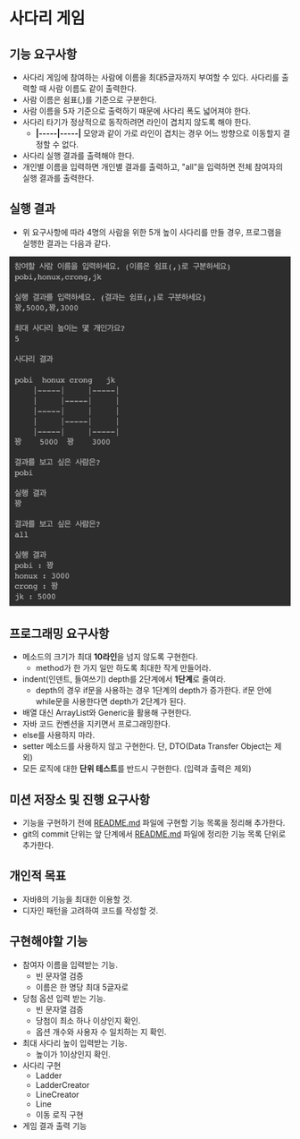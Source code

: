 # 사다리 게임
## 기능 요구사항
- 사다리 게임에 참여하는 사람에 이름을 최대5글자까지 부여할 수 있다. 사다리를 출력할 때 사람 이름도 같이 출력한다.
- 사람 이름은 쉼표(,)를 기준으로 구분한다.
- 사람 이름을 5자 기준으로 출력하기 때문에 사다리 폭도 넓어져야 한다.
- 사다리 타기가 정상적으로 동작하려면 라인이 겹치지 않도록 해야 한다.
    - **|-----|-----|** 모양과 같이 가로 라인이 겹치는 경우 어느 방향으로 이동할지 결정할 수 없다.
- 사다리 실행 결과를 출력해야 한다.
- 개인별 이름을 입력하면 개인별 결과를 출력하고, "all"을 입력하면 전체 참여자의 실행 결과를 출력한다.  

## 실행 결과
- 위 요구사항에 따라 4명의 사람을 위한 5개 높이 사다리를 만들 경우, 프로그램을 실행한 결과는 다음과 같다. 

![실행결과](/image/실행결과.png)

## 프로그래밍 요구사항

- 메소드의 크기가 최대 **10라인**을 넘지 않도록 구현한다.
    - method가 한 가지 일만 하도록 최대한 작게 만들어라.
- indent(인덴트, 들여쓰기) depth를 2단계에서 **1단계**로 줄여라.
    - depth의 경우 if문을 사용하는 경우 1단계의 depth가 증가한다. if문 안에 while문을 사용한다면 depth가 2단계가 된다.
- 배열 대신 ArrayList와 Generic을 활용해 구현한다.
- 자바 코드 컨벤션을 지키면서 프로그래밍한다.
- else를 사용하지 마라.
- setter 메소드를 사용하지 않고 구현한다. 단, DTO(Data Transfer Object는 제외)
- 모든 로직에 대한 **단위 테스트**를 반드시 구현한다. (입력과 출력은 제외)

## 미션 저장소 및 진행 요구사항

- 기능을 구현하기 전에 [README.md](http://readme.md/) 파일에 구현할 기능 목록을 정리해 추가한다.
- git의 commit 단위는 앞 단계에서 [README.md](http://readme.md/) 파일에 정리한 기능 목록 단위로 추가한다.

## 개인적 목표
- 자바8의 기능을 최대한 이용할 것.
- 디자인 패턴을 고려하여 코드를 작성할 것.

## 구현해야할 기능 
- 참여자 이름을 입력받는 기능.
    - 빈 문자열 검증
    - 이름은 한 명당 최대 5글자로 
- 당첨 옵션 입력 받는 기능.
    - 빈 문자열 검증
    - 당첨이 최소 하나 이상인지 확인.
    - 옵션 개수와 사용자 수 일치하는 지 확인.
- 최대 사다리 높이 입력받는 기능.
    - 높이가 1이상인지 확인. 
- 사다리 구현
    - Ladder
    - LadderCreator
    - LineCreator
    - Line
    - 이동 로직 구현
- 게임 결과 출력 기능 
